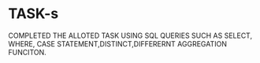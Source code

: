 # TASK-s
COMPLETED THE ALLOTED TASK USING SQL QUERIES SUCH AS SELECT, WHERE, CASE STATEMENT,DISTINCT,DIFFERERNT AGGREGATION FUNCITON.
